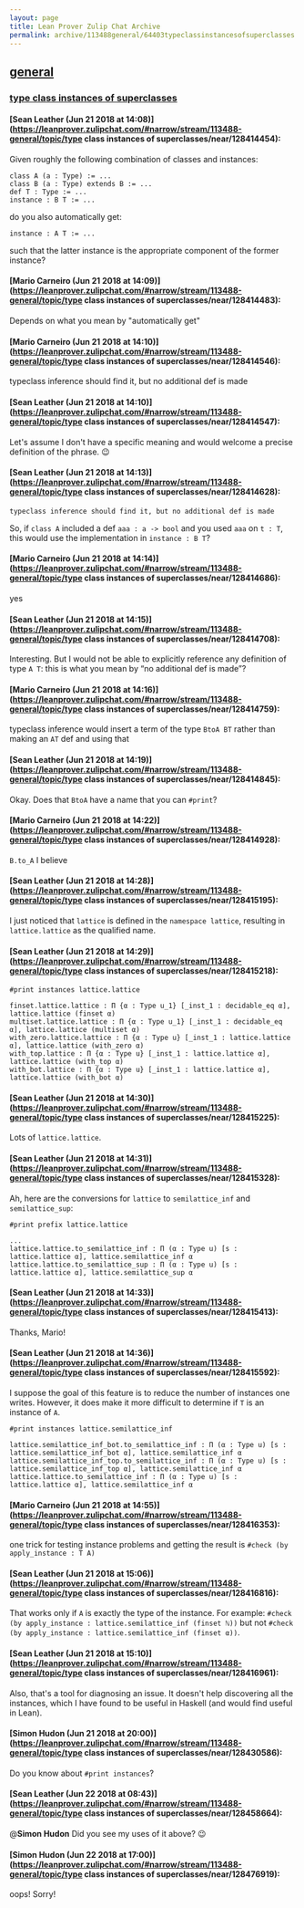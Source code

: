 ```yaml
---
layout: page
title: Lean Prover Zulip Chat Archive 
permalink: archive/113488general/64403typeclassinstancesofsuperclasses.html
---
```


## [general](index.html)
### [type class instances of superclasses](64403typeclassinstancesofsuperclasses.html)

#### [Sean Leather (Jun 21 2018 at 14:08)](https://leanprover.zulipchat.com/#narrow/stream/113488-general/topic/type class instances of superclasses/near/128414454):
Given roughly the following combination of classes and instances:

```lean
class A (a : Type) := ...
class B (a : Type) extends B := ...
def T : Type := ...
instance : B T := ...
```

do you also automatically get:

```lean
instance : A T := ...
```

such that the latter instance is the appropriate component of the former instance?

#### [Mario Carneiro (Jun 21 2018 at 14:09)](https://leanprover.zulipchat.com/#narrow/stream/113488-general/topic/type class instances of superclasses/near/128414483):
Depends on what you mean by "automatically get"

#### [Mario Carneiro (Jun 21 2018 at 14:10)](https://leanprover.zulipchat.com/#narrow/stream/113488-general/topic/type class instances of superclasses/near/128414546):
typeclass inference should find it, but no additional def is made

#### [Sean Leather (Jun 21 2018 at 14:10)](https://leanprover.zulipchat.com/#narrow/stream/113488-general/topic/type class instances of superclasses/near/128414547):
Let's assume I don't have a specific meaning and would welcome a precise definition of the phrase. :wink:

#### [Sean Leather (Jun 21 2018 at 14:13)](https://leanprover.zulipchat.com/#narrow/stream/113488-general/topic/type class instances of superclasses/near/128414628):
```quote
typeclass inference should find it, but no additional def is made
```
So, if `class A` included a def `aaa : a -> bool` and you used `aaa` on `t : T`, this would use the implementation in `instance : B T`?

#### [Mario Carneiro (Jun 21 2018 at 14:14)](https://leanprover.zulipchat.com/#narrow/stream/113488-general/topic/type class instances of superclasses/near/128414686):
yes

#### [Sean Leather (Jun 21 2018 at 14:15)](https://leanprover.zulipchat.com/#narrow/stream/113488-general/topic/type class instances of superclasses/near/128414708):
Interesting. But I would not be able to explicitly reference any definition of type `A T`: this is what you mean by “no additional def is made”?

#### [Mario Carneiro (Jun 21 2018 at 14:16)](https://leanprover.zulipchat.com/#narrow/stream/113488-general/topic/type class instances of superclasses/near/128414759):
typeclass inference would insert a term of the type `BtoA BT` rather than making an `AT` def and using that

#### [Sean Leather (Jun 21 2018 at 14:19)](https://leanprover.zulipchat.com/#narrow/stream/113488-general/topic/type class instances of superclasses/near/128414845):
Okay. Does that `BtoA` have a name that you can `#print`?

#### [Mario Carneiro (Jun 21 2018 at 14:22)](https://leanprover.zulipchat.com/#narrow/stream/113488-general/topic/type class instances of superclasses/near/128414928):
`B.to_A` I believe

#### [Sean Leather (Jun 21 2018 at 14:28)](https://leanprover.zulipchat.com/#narrow/stream/113488-general/topic/type class instances of superclasses/near/128415195):
I just noticed that `lattice` is defined in the `namespace lattice`, resulting in `lattice.lattice` as the qualified name.

#### [Sean Leather (Jun 21 2018 at 14:29)](https://leanprover.zulipchat.com/#narrow/stream/113488-general/topic/type class instances of superclasses/near/128415218):
```lean
#print instances lattice.lattice
```

```lean
finset.lattice.lattice : Π {α : Type u_1} [_inst_1 : decidable_eq α], lattice.lattice (finset α)
multiset.lattice.lattice : Π {α : Type u_1} [_inst_1 : decidable_eq α], lattice.lattice (multiset α)
with_zero.lattice.lattice : Π {α : Type u} [_inst_1 : lattice.lattice α], lattice.lattice (with_zero α)
with_top.lattice : Π {α : Type u} [_inst_1 : lattice.lattice α], lattice.lattice (with_top α)
with_bot.lattice : Π {α : Type u} [_inst_1 : lattice.lattice α], lattice.lattice (with_bot α)
```

#### [Sean Leather (Jun 21 2018 at 14:30)](https://leanprover.zulipchat.com/#narrow/stream/113488-general/topic/type class instances of superclasses/near/128415225):
Lots of `lattice.lattice`.

#### [Sean Leather (Jun 21 2018 at 14:31)](https://leanprover.zulipchat.com/#narrow/stream/113488-general/topic/type class instances of superclasses/near/128415328):
Ah, here are the conversions for `lattice` to `semilattice_inf` and `semilattice_sup`:

```lean
#print prefix lattice.lattice
```

```lean
...
lattice.lattice.to_semilattice_inf : Π (α : Type u) [s : lattice.lattice α], lattice.semilattice_inf α
lattice.lattice.to_semilattice_sup : Π (α : Type u) [s : lattice.lattice α], lattice.semilattice_sup α
```

#### [Sean Leather (Jun 21 2018 at 14:33)](https://leanprover.zulipchat.com/#narrow/stream/113488-general/topic/type class instances of superclasses/near/128415413):
Thanks, Mario!

#### [Sean Leather (Jun 21 2018 at 14:36)](https://leanprover.zulipchat.com/#narrow/stream/113488-general/topic/type class instances of superclasses/near/128415592):
I suppose the goal of this feature is to reduce the number of instances one writes. However, it does make it more difficult to determine if `T` is an instance of `A`.

```lean
#print instances lattice.semilattice_inf
```

```lean
lattice.semilattice_inf_bot.to_semilattice_inf : Π (α : Type u) [s : lattice.semilattice_inf_bot α], lattice.semilattice_inf α
lattice.semilattice_inf_top.to_semilattice_inf : Π (α : Type u) [s : lattice.semilattice_inf_top α], lattice.semilattice_inf α
lattice.lattice.to_semilattice_inf : Π (α : Type u) [s : lattice.lattice α], lattice.semilattice_inf α
```

#### [Mario Carneiro (Jun 21 2018 at 14:55)](https://leanprover.zulipchat.com/#narrow/stream/113488-general/topic/type class instances of superclasses/near/128416353):
one trick for testing instance problems and getting the result is `#check (by apply_instance : T A)`

#### [Sean Leather (Jun 21 2018 at 15:06)](https://leanprover.zulipchat.com/#narrow/stream/113488-general/topic/type class instances of superclasses/near/128416816):
That works only if `A` is exactly the type of the instance. For example: `#check (by apply_instance : lattice.semilattice_inf (finset ℕ))` but not `#check (by apply_instance : lattice.semilattice_inf (finset α))`.

#### [Sean Leather (Jun 21 2018 at 15:10)](https://leanprover.zulipchat.com/#narrow/stream/113488-general/topic/type class instances of superclasses/near/128416961):
Also, that's a tool for diagnosing an issue. It doesn't help discovering all the instances, which I have found to be useful in Haskell (and would find useful in Lean).

#### [Simon Hudon (Jun 21 2018 at 20:00)](https://leanprover.zulipchat.com/#narrow/stream/113488-general/topic/type class instances of superclasses/near/128430586):
Do you know about `#print instances`?

#### [Sean Leather (Jun 22 2018 at 08:43)](https://leanprover.zulipchat.com/#narrow/stream/113488-general/topic/type class instances of superclasses/near/128458664):
@**Simon Hudon** Did you see my uses of it above? :wink:

#### [Simon Hudon (Jun 22 2018 at 17:00)](https://leanprover.zulipchat.com/#narrow/stream/113488-general/topic/type class instances of superclasses/near/128476919):
oops! Sorry!

